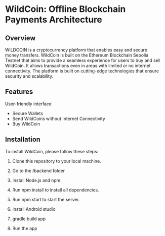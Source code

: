 # WildCoin: Offline Blockchain Payments Architecture
## Overview
WILDCOIN is a cryptocurrency platform that enables easy and secure money transfers. WildCoin is built on the Ethereum Blockchain Sepolia Testnet that aims to provide a seamless experience for users to buy and sell WildCoin. It allows transactions even in areas with limited or no internet connectivity. The platform is built on cutting-edge technologies that ensure security and scalability.

## Features
User-friendly interface
- Secure Wallets
- Send WildCoins without Internet Connectivity
- Buy WildCoin

## Installation
To install WildCoin, please follow these steps:

1. Clone this repository to your local machine.
2. Go to the /backend folder
3. Install Node.js and npm.
4. Run npm install to install all dependencies.
5. Run npm start to start the server.

1. Install Android studio
2. gradle build app
3. Run the app
